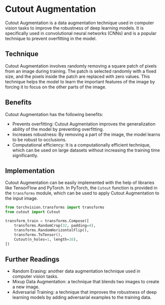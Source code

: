 # Cutout Augmentation

Cutout Augmentation is a data augmentation technique used in computer vision tasks to improve the robustness of deep learning models. It is specifically used in convolutional neural networks (CNNs) and is a popular technique to prevent overfitting in the model.

## Technique

Cutout Augmentation involves randomly removing a square patch of pixels from an image during training. The patch is selected randomly with a fixed size, and the pixels inside the patch are replaced with zero values. This technique helps the model to learn the important features of the image by forcing it to focus on the other parts of the image.

## Benefits

Cutout Augmentation has the following benefits:

- Prevents overfitting: Cutout Augmentation improves the generalization ability of the model by preventing overfitting.
- Increases robustness: By removing a part of the image, the model learns to be robust to occlusions.
- Computational efficiency: It is a computationally efficient technique, which can be used on large datasets without increasing the training time significantly.

## Implementation

Cutout Augmentation can be easily implemented with the help of libraries like TensorFlow and PyTorch. In PyTorch, the `Cutout` function is provided in the `transforms` module, which can be used to apply Cutout Augmentation to the input image.

```python
from torchvision.transforms import transforms
from cutout import Cutout

transform_train = transforms.Compose([
    transforms.RandomCrop(32, padding=4),
    transforms.RandomHorizontalFlip(),
    transforms.ToTensor(),
    Cutout(n_holes=1, length=16),
])
```

## Further Readings

- Random Erasing: another data augmentation technique used in computer vision tasks.
- Mixup Data Augmentation: a technique that blends two images to create a new image.
- Adversarial Training: a technique that improves the robustness of deep learning models by adding adversarial examples to the training data.
